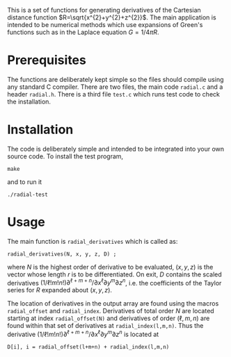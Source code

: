This is a set of functions for generating derivatives of the Cartesian
distance function $R=\sqrt{x^{2}+y^{2}+z^{2}}$. The main application
is intended to be numerical methods which use expansions of Green's
functions such as in the Laplace equation $G=1/4\pi R$.

# Prerequisites

The functions are deliberately kept simple so the files should compile
using any standard C compiler. There are two files, the main code
`radial.c` and a header `radial.h`. There is a third file `test.c`
which runs test code to check the installation. 

# Installation

The code is deliberately simple and intended to be integrated into
your own source code. To install the test program,

`make`

and to run it

`./radial-test`

# Usage

The main function is `radial_derivatives` which is called as:

`radial_derivatives(N, x, y, z, D) ;`

where $N$ is the highest order of derivative to be evaluated,
$(x,y,z)$ is the vector whose length $r$ is to be differentiated. On
exit, $D$ contains the scaled derivatives
$(1/\ell!m!n!)\partial^{\ell+m+n}/\partial x^{\ell}\partial
y^{m}\partial z^{n}$, i.e. the coefficients of the Taylor series for
$R$ expanded about $(x,y,z)$.

The location of derivatives in the output array are found using the
macros `radial_offset` and `radial_index`. Derivatives of total order
$N$ are located starting at index `radial_offset(N)` and derivatives
of order $(\ell,m,n)$ are found within that set of derivatives at
`radial_index(l,m,n)`. Thus the derivative
$(1/\ell!m!n!)\partial^{\ell+m+n}/\partial x^{\ell}\partial
y^{m}\partial z^{n}$ is located at

`D[i], i = radial_offset(l+m+n) + radial_index(l,m,n)`

